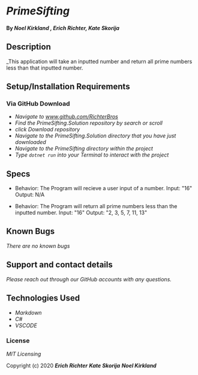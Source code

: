 # _PrimeSifting_

#### By _**Noel Kirkland , Erich Richter, Kate Skorija**_

## Description
_This application will take an inputted number and return all prime numbers less than that inputted number.

## Setup/Installation Requirements 

### Via GitHub Download

* _Navigate to www.github.com/RichterBros_
* _Find the PrimeSifting.Solution repository by search or scroll_
* _click Download repository_
* _Navigate to the PrimeSifting.Solution directory that you have just downloaded_
* _Navigate to the PrimeSifting directory within the project_
* _Type `dotnet run` into your Terminal to interact with the project_


## Specs

* Behavior: The Program will recieve a user input of a number.
Input: "16"
Output: N/A 

* Behavior: The Program will return all prime numbers less than the inputted number.
Input: "16"
Output: "2, 3, 5, 7, 11, 13"


## Known Bugs

_There are no known bugs_

## Support and contact details

_Please reach out through our GitHub accounts with any questions._

## Technologies Used

* _Markdown_
* _C#_
* _VSCODE_

### License

*MIT Licensing*

Copyright (c) 2020 **_Erich Richter_** **_Kate Skorija_** **_Noel Kirkland_**